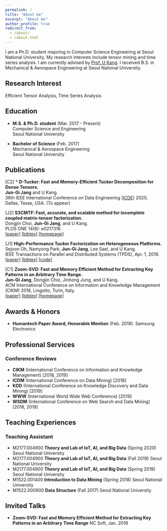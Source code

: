 ```yaml
---
permalink: /
title: "About me"
excerpt: "About me"
author_profile: true
redirect_from: 
  - /about/
  - /about.html
---
```


I am a Ph.D. student majoring in Computer Science Engineering at Seoul National University. My research interests include tensor mining and time series analysis. I am currently advised by [Prof. U Kang](https://datalab.snu.ac.kr/~ukang/). I received B.S. in Mechanical & Aerospace Engineering at Seoul National University.

## Research Interest

Efficient Tensor Analysis, Time Series Analysis

## Education

* **M.S. & Ph.D. student** (Mar. 2017 - Present)  
    Computer Science and Engineering  
    Seoul National University

* **Bachelor of Science** (Feb. 2017)  
    Mechanical & Aerospace Engineering  
    Seoul National University

## Publications

\[C2\] * **D-Tucker: Fast and Memory-Efficient Tucker Decomposition for Dense Tensors.**   
       **Jun-Gi Jang** and U Kang.  
       36th IEEE International Conference on Data Engineering ([ICDE](https://www.utdallas.edu/icde/)) 2020, Dallas, Texas, USA. (To appear)

\[J2\] **S3CMTF: Fast, accurate, and scalable method for incomplete coupled matrix-tensor factorization.**   
       Dongjin Choi, **Jun-Gi Jang**, and U Kang.  
       PLOS ONE 14(6): e0217316.  
       [[paper]](https://journals.plos.org/plosone/article/file?id=10.1371/journal.pone.0217316&type=printable) [[bibtex]](https://datalab.snu.ac.kr/~ukang/papers/s3cmtfPLOS19.bib) [[homepage]](https://datalab.snu.ac.kr/S3CMTF/)

\[J1\] **High-Performance Tucker Factorization on Heterogeneous Platforms.**   
       Sejoon Oh, Namyong Park, **Jun-Gi Jang**, Lee Sael, and U Kang.  
       IEEE Transactions on Parallel and Distributed Systems (TPDS), Apr. 1, 2019.  
       [[paper]](https://github.com/sejoonoh/sejoonoh.github.io/blob/master/files/GTA_paper.pdf) [[bibtex]](https://github.com/sejoonoh/sejoonoh.github.io/blob/master/files/GTA.bib) [[code]](https://github.com/sejoonoh/GTA-Tensor)

\[C1\] **Zoom-SVD: Fast and Memory Efficient Method for Extracting Key Patterns in an Arbitrary Time Range.**   
       **Jun-Gi Jang**, Dongjin Choi, Jinhong Jung, and U Kang.  
       ACM International Conference on Information and Knowledge Management (CIKM) 2018, Lingotto, Turin, Italy.  
       [[paper]](https://datalab.snu.ac.kr/~ukang/papers/zoomsvdCIKM18.pdf) [[bibtex]](https://datalab.snu.ac.kr/~ukang/papers/zoomsvdCIKM18.bib) [[homepage]](https://datalab.snu.ac.kr/zoomsvd/)
## Awards & Honors

* **Humantech Paper Award, Honorable Mention** (Feb. 2018).
Samsung Electronics

## Professional Services

### Conference Reviews
* **CIKM** (International Conference on Information and Knowledge Management) [2018, 2019]
* **ICDM** (International Conference on Data Mining) [2018]
* **KDD** (International Conference on Knowledge Discovery and Data Mining) [2019]
* **WWW** (International World Wide Web Conference) [2019]
* **WSDM** (International Conference on Web Search and Data Mining) [2018, 2019]

## Teaching Experiences

### Teaching Assistant
* M2177.004900 **Theory and Lab of IoT, AI, and Big Data** (Spring 2020)
Seoul National University
* M2177.004900 **Theory and Lab of IoT, AI, and Big Data** (Fall 2019)
Seoul National University
* M2177.004900 **Theory and Lab of IoT, AI, and Big Data** (Spring 2019)
Seoul National University
* M1522.001400 **Introduction to Data Mining** (Spring 2018)
Seoul National University
* M1522.000900 **Data Structure** (Fall 2017)
Seoul National University

## Invited Talks
* **Zoom-SVD: Fast and Memory Efficient Method for Extracting Key Patterns in an Arbitrary Time Range**
NC Soft, Jan. 2019
